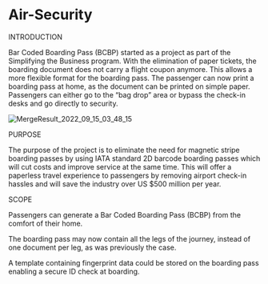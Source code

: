 # Air-Security
INTRODUCTION 

Bar Coded Boarding Pass (BCBP) started as a project as part of the Simplifying the Business program. With the elimination of paper tickets, the boarding document does not carry a flight coupon anymore. This allows a more flexible format for the boarding pass. The passenger can now print a boarding pass at home, as the document can be printed on simple paper. Passengers can either go to the “bag drop” area or bypass the check-in desks and go directly to security. 

![MergeResult_2022_09_15_03_48_15](https://user-images.githubusercontent.com/73180663/190449334-b25c182a-efcd-4fb0-999b-398e8699f832.jpg)


PURPOSE 

 

The purpose of the project is to eliminate the need for magnetic stripe boarding passes by using IATA standard 2D barcode boarding passes which will cut costs and improve service at the same time. This will offer a paperless travel experience to passengers by removing airport check-in hassles and will save the industry over US $500 million per year. 

 

 

SCOPE 

 

Passengers can generate a Bar Coded Boarding Pass (BCBP) from the comfort of their home. 

The boarding pass may now contain all the legs of the journey, instead of one document per leg, as was previously the case. 

A template containing fingerprint data could be stored on the boarding pass enabling a secure ID check at boarding. 
 
